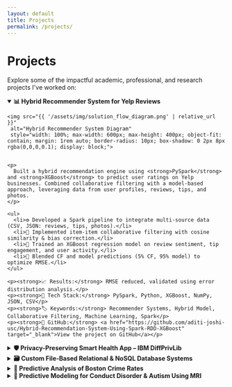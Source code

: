 ```yaml
---
layout: default
title: Projects
permalink: /projects/
---
```


# Projects

Explore some of the impactful academic, professional, and research projects I've worked on:

<div class="project-card">
  <details open>
    <summary><strong>📊 Hybrid Recommender System for Yelp Reviews</strong></summary>

    <img src="{{ '/assets/img/solution_flow_diagram.png' | relative_url }}" 
     alt="Hybrid Recommender System Diagram"
     style="width: 100%; max-width: 600px; max-height: 400px; object-fit: contain; margin: 1rem auto; border-radius: 10px; box-shadow: 0 2px 8px rgba(0,0,0,0.1); display: block;">


    <p>
      Built a hybrid recommendation engine using <strong>PySpark</strong> and <strong>XGBoost</strong> to predict user ratings on Yelp businesses. Combined collaborative filtering with a model-based approach, leveraging data from user profiles, reviews, tips, and photos.
    </p>

    <ul>
      <li>⚙️ Developed a Spark pipeline to integrate multi-source data (CSV, JSON: reviews, tips, photos).</li>
      <li>🔁 Implemented item-item collaborative filtering with cosine similarity & bias correction.</li>
      <li>🎯 Trained an XGBoost regression model on review sentiment, tip engagement, and user activity.</li>
      <li>🧪 Blended CF and model predictions (5% CF, 95% model) to optimize RMSE.</li>
    </ul>

    <p><strong>📈 Results:</strong> RMSE reduced, validated using error distribution analysis.</p>
    <p><strong>🧰 Tech Stack:</strong> PySpark, Python, XGBoost, NumPy, JSON, CSV</p>
    <p><strong>🏷️ Keywords:</strong> Recommender Systems, Hybrid Model, Collaborative Filtering, Machine Learning, Spark</p>
    <p><strong>🔗 GitHub:</strong> <a href="https://github.com/aditi-joshi-usc/Hybrid-Recommendation-System-Using-Spark-RDD-XGBoost" target="_blank">View the project on GitHub</a></p>
  </details>
</div>


<div class="project-card">
  <details>
    <summary><strong>🛡️ Privacy-Preserving Smart Health App – IBM DiffPrivLib</strong></summary>

    <p>
      Developed a smart healthcare monitoring system using <strong>IBM’s open-source Differential Privacy library (Diffprivlib)</strong> to protect patient data during machine learning model training. The app gives personalized health recommendations and predicts re-hospitalization risks using private EHR data.
    </p>

    <ul>
      <li>🔐 Integrated <strong>diffprivlib</strong> with ML models to enforce privacy using noise mechanisms and budget accounting.</li>
      <li>📊 Used statistical tools (mean, histograms) to analyze data without exposing raw values.</li>
      <li>🏥 Simulated Electronic Health Record (EHR) processing to make predictions while preserving user confidentiality.</li>
      <li>☁️ Proposed secure cloud architecture for hospital-user interaction.</li>
    </ul>

    <p><strong>📈 Use Case:</strong> Privacy-preserving personalized health insights + hospitalization risk alerts.</p>
    <p><strong>🧰 Tech Stack:</strong> Python, IBM DiffPrivLib, Scikit-learn, MongoDB, Flask (proposed)</p>
    <p><strong>🏷️ Keywords:</strong> Differential Privacy, Smart Healthcare, EHR, Privacy-Preserving ML</p>
    <p><strong>🔗 GitHub:</strong> <a href="https://github.com/aditi-joshi-usc/Differential-Privacy-Portal-IBM" target="_blank">View on GitHub</a></p>

    <p><strong>🎥 Presentation:</strong></p>
    <iframe src="https://drive.google.com/file/d/1VzWWX0ppZhvN26Pyp-KmkMbMKgBwUDc5/preview" width="100%" height="400" allow="autoplay"></iframe>
  </details>
</div>


<div class="project-card">
  <details>
    <summary><strong>🗃️ Custom File-Based Relational & NoSQL Database Systems</strong></summary>

    <p>
      Designed and implemented two lightweight database engines using Python — a <strong>Relational Database System</strong> for structured CSV data and a <strong>NoSQL Document Store</strong> for semi-structured JSON data. Both systems use custom-built query languages and simulate modern DBMS functionality using file system operations without external libraries or engines.
    </p>

    <img src="{{ '/assets/img/custom-db-er-diagram.png' | relative_url }}" alt="ER Diagram of Relational and NoSQL DB" style="max-width: 100%; height: auto; margin: 1.5rem 0; border-radius: 10px; box-shadow: 0 2px 10px rgba(0, 0, 0, 0.08); display: block;">

    <h4>📌 Relational DB Engine</h4>
    <ul>
      <li>📁 File-based structure: folders represent databases, CSV files represent tables.</li>
      <li>🧩 Implemented schema enforcement, joins, indexing using Python dictionaries.</li>
      <li>💬 Custom query language: GET, PUT, UPD, RMV operations parsed via Python.</li>
      <li>🔗 Supported many-to-many and one-to-one relationships (e.g., company ↔ industry).</li>
    </ul>

    <h4>📌 NoSQL Document Store</h4>
    <ul>
      <li>📂 Document-based engine: JSON files represent documents in collection folders.</li>
      <li>🌐 Schema-free support for varying document structures (laureates, awards).</li>
      <li>🔍 Built filtering and indexing features with custom index files per field.</li>
      <li>📊 Used real-world Nobel Prize dataset to simulate NoSQL use cases.</li>
    </ul>

    <p><strong>🧰 Tech Stack:</strong> Python, CSV, JSON, File I/O, Query Parser</p>
    <p><strong>🏷️ Keywords:</strong> NoSQL, RDBMS, Custom DBMS, Query Language, Data Modeling</p>
    <p><strong>🔗 GitHub:</strong> <a href="https://github.com/aditi-joshi-usc/NOSQL-File-System-DB" target="_blank">View on GitHub</a></p>
  </details>
</div>


<div class="project-card">
  <details>
    <summary><strong>🚨 Predictive Analysis of Boston Crime Rates</strong></summary>

    <p>
      Led a team project for USC's DSCI 550 course focused on analyzing and predicting crime patterns in Boston using 2015–2018 data. Combined geospatial, temporal, and statistical analysis with machine learning to uncover trends and forecast crime occurrences.
    </p>

    <ul>
      <li>📊 Identified the top 10 most common crimes and visualized their frequency via bar and pie charts.</li>
      <li>🗺️ Mapped crime density using heatmaps and scatter plots across districts, streets, and neighborhoods.</li>
      <li>🕒 Analyzed seasonal and temporal trends — discovered peak crime days (Fridays), months (August), and hours (late night).</li>
      <li>📈 Trained a linear regression model using incident metadata (district, offense group, timestamp) achieving ~66.6% R² score.</li>
      <li>🤝 Used insights to support public safety recommendations for community policing and policymaking.</li>
    </ul>

    <p><strong>📈 Result:</strong> Delivered predictive and visual insights to highlight high-risk areas and times, aiding law enforcement resource allocation.</p>
    <p><strong>👩‍💼 Role:</strong> Team Leader — built predictive model, led spatial analysis, authored final report.</p>
    <p><strong>🧰 Tech Stack:</strong> Python, Pandas, Seaborn, Matplotlib, Scikit-learn, Plotly, Folium, Jupyter</p>
    <p><strong>🏷️ Keywords:</strong> Crime Prediction, Geospatial Analysis, Regression, Time Series, Visualization, Urban Analytics</p>
    <p><strong>📄 Final Report:</strong> <a href="https://github.com/aditi-joshi-usc/boston-crime-predictive-analysis/blob/main/Team12-550FinalProjectReport.pdf" target="_blank">Team12-550FinalProjectReport.pdf</a></p>
    <p><strong>💻 Code Notebook:</strong> <a href="https://github.com/aditi-joshi-usc/boston-crime-predictive-analysis/blob/main/Team12-Project-Final-Code.ipynb" target="_blank">Team12-Project-Final-Code.ipynb</a></p>
  </details>
</div>
<div class="project-card">
  <details>
    <summary><strong>🧠 Predictive Modeling for Conduct Disorder & Autism Using MRI</strong></summary>

    <p>
      Ongoing research project at USC focused on early prediction of Conduct Disorder (CD) and Autism Spectrum Condition (ASC) using structural and functional MRI data from the ABCD and ABIDE datasets. The goal is to develop ML-based screening models to aid early diagnosis and intervention.
    </p>

    <ul>
      <li>🧹 Preprocessed raw MRI data using fMRIPrep and Nilearn to extract region-level activation signals and connectivity matrices.</li>
      <li>🧠 Extracted biomarkers like subcortical volumes, cortical thickness, and resting-state connectivity features.</li>
      <li>📊 Performed dimensionality reduction using PCA and autoencoders to improve signal-to-noise ratio and generalizability.</li>
      <li>🧪 Compared ML models: SVM, XGBoost, and neural networks for binary classification (CD vs. healthy controls).</li>
      <li>📁 Validated on ABIDE for autism screening generalizability.</li>
    </ul>

    <p><strong>🎓 Role:</strong> Research Assistant under Prof. Anita Penkova — leading preprocessing pipeline and algorithm comparison.</p>
    <p><strong>🧰 Tech Stack:</strong> Python, Nilearn, scikit-learn, fMRIPrep, XGBoost, TensorFlow, Nibabel</p>
    <p><strong>🏷️ Keywords:</strong> Neuroimaging, Conduct Disorder, Autism, fMRI, Brain Biomarkers, Classification, ML in Healthcare</p>

  </details>
</div>
